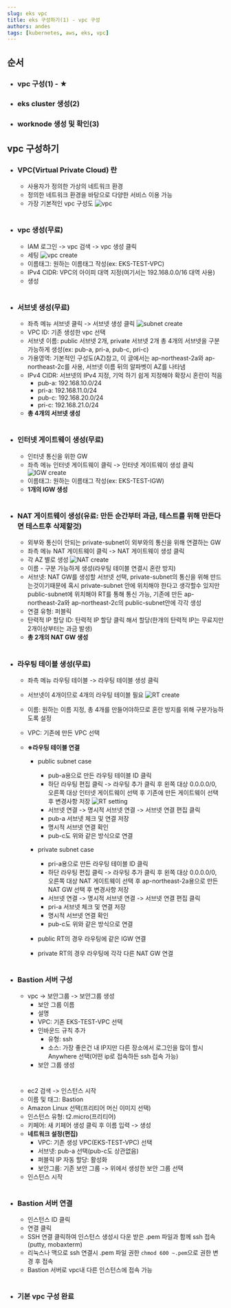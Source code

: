 ```yaml
---
slug: eks vpc
title: eks 구성하기(1) - vpc 구성
authors: andes
tags: [kubernetes, aws, eks, vpc]
---
```


## 순서

- ### vpc 구성(1) - ★
- ### eks cluster 생성(2)
- ### worknode 생성 및 확인(3)

## vpc 구성하기

- ### VPC(Virtual Private Cloud) 란

  - 사용자가 정의한 가상의 네트워크 환경
  - 정의한 네트워크 환경을 바탕으로 다양한 서비스 이용 가능
  - 가장 기본적인 vpc 구성도
    ![vpc](./vpc.png)

#

- ### vpc 생성(무료)
  - IAM 로그인 -> vpc 검색 -> vpc 생성 클릭
  - 세팅
    ![vpc create](./1.png)
  - 이름태그: 원하는 이름태그 작성(ex: EKS-TEST-VPC)
  - IPv4 CIDR: VPC의 아이피 대역 지정(여기서는 192.168.0.0/16 대역 사용)
  - 생성

#

- ### 서브넷 생성(무료)

  - 좌측 메뉴 서브넷 클릭 -> 서브넷 생성 클릭
    ![subnet create](./2.png)
  - VPC ID: 기존 생성한 vpc 선택
  - 서브넷 이름: public 서브넷 2개, private 서브넷 2개 총 4개의 서브넷을 구분 가능하게 생성(ex: pub-a, pri-a, pub-c, pri-c)
  - 가용영역: 기본적인 구성도(AZ)참고, 이 글에서는 ap-northeast-2a와 ap-northeast-2c를 사용, 서브넷 이름 뒤의 알파벳이 AZ를 나타냄
  - IPv4 CIDR: 서브넷의 IPv4 지정, 기억 하기 쉽게 지정해야 확장시 혼란이 적음
    - pub-a: 192.168.10.0/24
    - pri-a: 192.168.11.0/24
    - pub-c: 192.168.20.0/24
    - pri-c: 192.168.21.0/24
  - **총 4개의 서브넷 생성**

#

- ### 인터넷 게이트웨이 생성(무료)
  - 인터넷 통신을 위한 GW
  - 좌측 메뉴 인터넷 게이트웨이 클릭 -> 인터넷 게이트웨이 생성 클릭
    ![IGW create](./3.png)
  - 이름태그: 원하는 이름태그 작성(ex: EKS-TEST-IGW)
  - **1개의 IGW 생성**

#

- ### NAT 게이트웨이 생성(유료: 만든 순간부터 과금, 테스트를 위해 만든다면 테스트후 삭제할것)

  - 외부와 통신이 안되는 private-subnet이 외부와의 통신을 위해 연결하는 GW
  - 좌측 메뉴 NAT 게이트웨이 클릭 -> NAT 게이트웨이 생성 클릭
  - 각 AZ 별로 생성
    ![NAT create](./4.png)
  - 이름 - 구분 가능하게 생성(라우팅 테이블 연결시 혼란 방지)
  - 서브넷: NAT GW를 생성할 서브넷 선택, private-subnet의 통신을 위해 만드는것이기때문에 혹시 private-subnet 안에 위치해야 한다고 생각할수 있지만 public-subnet에 위치해야 RT를 통해 통신 가능, 기존에 만든 ap-northeast-2a와 ap-northeast-2c의 public-subnet안에 각각 생성
  - 연결 유형: 퍼블릭
  - 탄력적 IP 할당 ID: 탄력적 IP 할당 클릭 해서 할당(한개의 탄력적 IP는 무료지만 2개이상부터는 과금 발생)
  - **총 2개의 NAT GW 생성**

#

- ### 라우팅 테이블 생성(무료)

  - 좌측 메뉴 라우팅 테이블 -> 라우팅 테이블 생성 클릭
  - 서브넷이 4개이므로 4개의 라우팅 테이블 필요
    ![RT create](./5.png)
  - 이름: 원하는 이름 지정, 총 4개를 만들어야하므로 혼란 방지를 위해 구분가능하도록 설정
  - VPC: 기존에 만든 VPC 선택

  - **※라우팅 테이블 연결**

    - public subnet case

      - pub-a용으로 만든 라우팅 테이블 ID 클릭
      - 하단 라우팅 편집 클릭 -> 라우팅 추가 클릭 후 왼쪽 대상 0.0.0.0/0, 오른쪽 대상 인터넷 게이트웨이 선택 후 기존에 만든 게이트웨이 선택 후 변경사항 저장
        ![RT setting](./6.png)
      - 서브넷 연결 -> 명시적 서브넷 연결 -> 서브넷 연결 편집 클릭
      - pub-a 서브넷 체크 및 연결 저장
      - 명시적 서브넷 연결 확인
      - pub-c도 위와 같은 방식으로 연결

    - private subnet case

      - pri-a용으로 만든 라우팅 테이블 ID 클릭
      - 하단 라우팅 편집 클릭 -> 라우팅 추가 클릭 후 왼쪽 대상 0.0.0.0/0, 오른쪽 대상 NAT 게이트웨이 선택 후 ap-northeast-2a용으로 만든 NAT GW 선택 후 변경사항 저장
      - 서브넷 연결 -> 명시적 서브넷 연결 -> 서브넷 연결 편집 클릭
      - pri-a 서브넷 체크 및 연결 저장
      - 명시적 서브넷 연결 확인
      - pub-c도 위와 같은 방식으로 연결

    - public RT의 경우 라우팅에 같은 IGW 연결
    - private RT의 경우 라우팅에 각각 다른 NAT GW 연결

#

- ### Bastion 서버 구성

  - vpc -> 보안그룹 -> 보안그룹 생성
    - 보안 그룹 이름
    - 설명
    - VPC: 기존 EKS-TEST-VPC 선택
    - 인바운드 규칙 추가
      - 유형: ssh
      - 소스: 가장 좋은건 내 IP지만 다른 장소에서 로그인을 많이 할시 Anywhere 선택(어떤 ip로 접속하든 ssh 접속 가능)
    - 보안 그룹 생성

  #

  - ec2 검색 -> 인스턴스 시작
  - 이름 및 태그: Bastion
  - Amazon Linux 선택(프리티어 머신 이미지 선택)
  - 인스턴스 유형: t2.micro(프리티어)
  - 키페어: 새 키페어 생성 클릭 후 이름 입력 -> 생성
  - **네트워크 설정(편집)**
    - VPC: 기존 생성 VPC(EKS-TEST-VPC) 선택
    - 서브넷: pub-a 선택(pub-c도 상관없음)
    - 퍼블릭 IP 자동 할당: 활성화
    - 보안그룹: 기존 보안 그룹 -> 위에서 생성한 보안 그룹 선택
  - 인스턴스 시작

#

- ### Bastion 서버 연결

  - 인스턴스 ID 클릭
  - 연결 클릭
  - SSH 연결 클릭하여 인스턴스 생성시 다운 받은 .pem 파일과 함께 ssh 접속(putty, mobaxterm)
  - 리눅스나 맥으로 ssh 연결시 .pem 파일 권한 `chmod 600 ~.pem`으로 권한 변경 후 접속
  - Bastion 서버로 vpc내 다른 인스턴스에 접속 가능

#

- ### 기본 vpc 구성 완료
